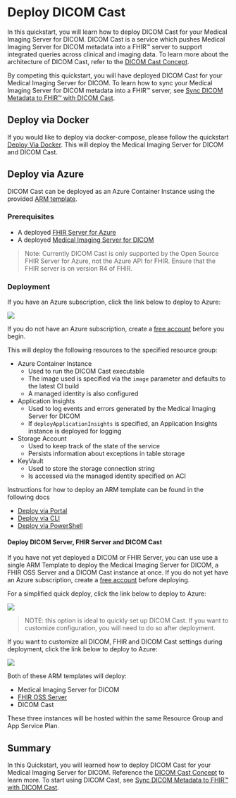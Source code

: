 # Deploy DICOM Cast

In this quickstart, you will learn how to deploy DICOM Cast for your Medical Imaging Server for DICOM. DICOM Cast is a service which pushes Medical Imaging Server for DICOM metadata into a FHIR&trade; server to support integrated queries across clinical and imaging data. To learn more about the architecture of DICOM Cast, refer to the [DICOM Cast Concept](../concepts/dicom-cast.md).

By competing this quickstart, you will have deployed DICOM Cast for your Medical Imaging Server for DICOM. To learn how to sync your Medical Imaging Server for DICOM metadata into a FHIR&trade; server, see [Sync DICOM Metadata to FHIR&trade; with DICOM Cast](../how-to-guides/sync-dicom-metadata-to-fhir.md).

## Deploy via Docker

If you would like to deploy via docker-compose, please follow the quickstart [Deploy Via Docker](deploy-via-docker.md). This will deploy the Medical Imaging Server for DICOM and DICOM Cast.

## Deploy via Azure

DICOM Cast can be deployed as an Azure Container Instance using the provided [ARM template](/converter/dicom-cast/samples/templates/default-azuredeploy.json).

### Prerequisites

* A deployed [FHIR Server for Azure](https://github.com/microsoft/fhir-server)
* A deployed [Medical Imaging Server for DICOM](https://github.com/microsoft/dicom-server)

> Note: Currently DICOM Cast is only supported by the Open Source FHIR Server for Azure, not the Azure API for FHIR. Ensure that the FHIR server is on version R4 of FHIR.

### Deployment

If you have an Azure subscription, click the link below to deploy to Azure:

<a href="https://portal.azure.com/#create/Microsoft.Template/uri/https%3A%2F%2Fdcmcistorage.blob.core.windows.net%2Fcibuild%2Fdicom-cast%2Fdefault-azuredeploy.json" target="_blank">
    <img src="https://azuredeploy.net/deploybutton.png"/>
</a>

If you do not have an Azure subscription, create a [free account](https://azure.microsoft.com/free) before you begin.

This will deploy the following resources to the specified resource group:

* Azure Container Instance
  + Used to run the DICOM Cast executable
  + The image used is specified via the `image` parameter and defaults to the latest CI build
  + A managed identity is also configured
* Application Insights
  + Used to log events and errors generated by the Medical Imaging Server for DICOM
  + If `deployApplicationInsights` is specified, an Application Insights instance is deployed for logging
* Storage Account
  + Used to keep track of the state of the service
  + Persists information about exceptions in table storage
* KeyVault
  + Used to store the storage connection string
  + Is accessed via the managed identity specified on ACI

Instructions for how to deploy an ARM template can be found in the following docs
* [Deploy via Portal](https://docs.microsoft.com/azure/azure-resource-manager/templates/deploy-portal)
* [Deploy via CLI](https://docs.microsoft.com/azure/azure-resource-manager/templates/deploy-cli)
* [Deploy via PowerShell](https://docs.microsoft.com/azure/azure-resource-manager/templates/deploy-powershell)

#### Deploy DICOM Server, FHIR Server and DICOM Cast

If you have not yet deployed a DICOM or FHIR Server, you can use use a single ARM Template to deploy the Medical Imaging Server for DICOM, a FHIR OSS Server and a DICOM Cast instance at once. If you do not yet have an Azure subscription, create a [free account](https://azure.microsoft.com/free) before deploying.

For a simplified quick deploy, click the link below to deploy to Azure:

<a href="https://portal.azure.com/#create/Microsoft.Template/uri/https%3A%2F%2Fraw.githubusercontent.com%2Fmicrosoft%2Fdicom-server%2Fmain%2Fsamples%2Ftemplates%2Fdicomcast-quick-deploy.json" target="_blank">
  <img src="https://aka.ms/deploytoazurebutton"/>
</a>

> NOTE: this option is ideal to quickly set up DICOM Cast. If you want to customize configuration, you will need to do so after deployment.

If you want to customize all DICOM, FHIR and DICOM Cast settings during deployment, click the link below to deploy to Azure:

<a href="https://portal.azure.com/#create/Microsoft.Template/uri/https%3A%2F%2Fraw.githubusercontent.com%2Fmicrosoft%2Fdicom-server%2Fmain%2Fsamples%2Ftemplates%2Fdicomcast-fhir-dicom-azuredeploy.json" target="_blank">
  <img src="https://aka.ms/deploytoazurebutton"/>
</a>

Both of these ARM templates will deploy:

* Medical Imaging Server for DICOM
* [FHIR OSS Server](https://github.com/microsoft/fhir-server)
* DICOM Cast

These three instances will be hosted within the same Resource Group and App Service Plan.

## Summary

In this Quickstart, you will learned how to deploy DICOM Cast for your Medical Imaging Server for DICOM. Reference the [DICOM Cast Concept](../concepts/dicom-cast.md) to learn more. To start using DICOM Cast, see [Sync DICOM Metadata to FHIR&trade; with DICOM Cast](../how-to-guides/sync-dicom-metadata-to-fhir.md).
